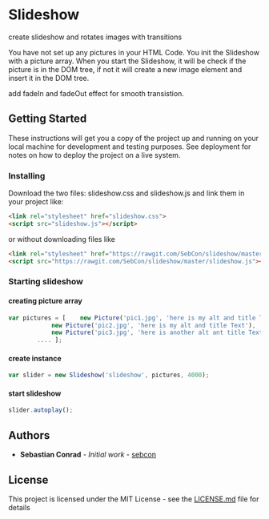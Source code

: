 # Slideshow

create slideshow and rotates images with transitions

You have not set up any pictures in your HTML Code. You init the Slideshow with a picture array.
When you start the Slideshow, it will be check if the picture is in the DOM tree, if not it will create a new image element and insert it in the DOM tree.

add fadeIn and fadeOut effect for smooth transistion.

## Getting Started

These instructions will get you a copy of the project up and running on your local machine for development and testing purposes. See deployment for notes on how to deploy the project on a live system.

### Installing

Download the two files: slideshow.css and slideshow.js and link them in your project like:
```html
<link rel="stylesheet" href="slideshow.css">
<script src="slideshow.js"></script>
```
or without downloading files like
```html
<link rel="stylesheet" href="https://rawgit.com/SebCon/slideshow/master/slideshow.css">
<script src="https://rawgit.com/SebCon/slideshow/master/slideshow.js"></script>
```


### Starting slideshow

#### creating picture array

```javascript
var pictures = [	new Picture('pic1.jpg', 'here is my alt and title Text'), 
			new Picture('pic2.jpg', 'here is my alt and title Text'),  
			new Picture('pic3.jpg', 'here is another alt ant title Text'),
		.... ];
```
									 
#### create instance
```javascript
var slider = new Slideshow('slideshow', pictures, 4000);
```

#### start slideshow
```javascript
slider.autoplay();
```


## Authors

* **Sebastian Conrad** - *Initial work* - [sebcon](http://www.sebcon.de)

## License

This project is licensed under the MIT License - see the [LICENSE.md](LICENSE.md) file for details


